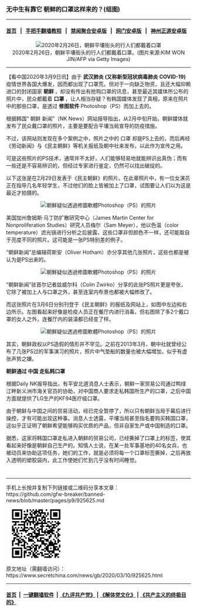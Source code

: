 ### 无中生有靠它 朝鲜的口罩这样来的？(组图)
------------------------

#### [首页](https://github.com/gfw-breaker/banned-news/blob/master/README.md) &nbsp;&nbsp;|&nbsp;&nbsp; [手把手翻墙教程](https://github.com/gfw-breaker/guides/wiki) &nbsp;&nbsp;|&nbsp;&nbsp; [禁闻聚合安卓版](https://github.com/gfw-breaker/bn-android) &nbsp;&nbsp;|&nbsp;&nbsp; [网门安卓版](https://github.com/oGate2/oGate) &nbsp;&nbsp;|&nbsp;&nbsp; [神州正道安卓版](https://github.com/SzzdOgate/update) 



<div class="article_right" style="fone-color:#000">
 <p style="text-align:center">
  <img alt="2020年2月26日，朝鲜平壤街头的行人们都戴着口罩" src="//img3.secretchina.com/pic/2020/3-1/p2638292a460450985-ss.jpg" style="height:337px; width:600px"/>
  <br>
   2020年2月26日，朝鲜平壤街头的行人们都戴着口罩。(图片来源:KIM WON JIN/AFP via Getty Images)
   <span id="hideid" name="hideid" style="color:red;display:none;">
    <span href="https://www.secretchina.com">
    </span>
   </span>
  </br>
 </p>
 <div id="txt-mid1-t21-2017">
  

---


  </div>
 </div>
 <p>
  【看中国2020年3月9日讯】由于
  <strong>
   <span href="https://www.secretchina.com/news/gb/tag/武汉肺炎" target="_blank">
    武汉肺炎
   </span>
   (又称新型冠状病毒肺炎 COVID-19)
  </strong>
  疫情世界各国大爆发，因而都出现了口罩荒。但对于一向缺乏物资，且还大幅仰赖进口的封闭国家
  <strong>
   朝鲜
  </strong>
  ，却没有传出有抢购口罩的讯息，甚至最近其媒体所公布的照片中，民众都戴着
  <strong>
   口罩
  </strong>
  ，让人相当存疑？有韩国媒体发现了真相，原来在照片中的那些口罩，是透过
  <strong>
   修图软件
  </strong>
  Photoshop（PS）而加上去的。
  <span id="hideid" name="hideid" style="color:red;display:none;">
   <span href="https://www.secretchina.com">
   </span>
  </span>
 </p>
 <p>
  根据韩国“
  <span href="https://www.secretchina.com/news/gb/tag/朝鲜" target="_blank">
   朝鲜
  </span>
  新闻”（NK News）网站报导指出，从2月中旬开始，朝鲜媒体就发布了民众戴口罩的照片，主要是要配合平壤当局宣导的防疫措施。
 </p>
 <p>
  不过，该网站则发现在多个案例之中，照片之中的
  <span href="https://www.secretchina.com/news/gb/tag/口罩" target="_blank">
   口罩
  </span>
  却是PS上去的，而后再经《劳动新闻》与《民主朝鲜》等机关报纸及朝中社来发布，以此作为宣传之用。
 </p>
 <p>
  可是这些照片的PS技术，通常并不太好，人们能够轻易地就能辨识出真伪；而有一些还是不容易辨识的，但经过专家进行鉴定，仍然可以找出破绽的。
 </p>
 <p>
  以下这张是在2月29日发表于《民主朝鲜》的照片。在此章照片中，有一位女演员正在指导几名年轻学生，不过他们的脸上皆被加上了口罩，试图要让人们以为这是最近才拍摄的。
 </p>
 <p style="text-align:center">
  <img alt="朝鮮疑似透過修圖軟體Photoshop（PS）的照片" src="//img3.secretchina.com/pic/2020/3-9/p2643921a150569041-ss.jpg" style="height:478px; width:499px"/>
 </p>
 <p>
  美国加州詹姆斯‧马丁防扩散研究中心（James Martin Center for Nonproliferation Studies）研究人员梅尔（Sam Meyer），他以色温（color temperature）滤光镜进行分析之后披露，这些口罩非但颜色不一样，还可能取自于亮度不同的照片。这可能是一张PS特别差的例子。
 </p>
 <p>
  “朝鲜新闻”总编辑荷斯安（Oliver Hotham）亦分享其他几张照片，这些也都是被认为是PS出来的。
 </p>
 <p style="text-align:center">
  <img alt="朝鮮疑似透過修圖軟體Photoshop（PS）的照片" src="//img3.secretchina.com/pic/2020/3-9/p2643922a539492623-ss.jpg" style="height:432px; width:497px"/>
 </p>
 <p>
  “朝鲜新闻”驻首尔记者兹威尔科（Colin Zwirko）分享的此张PS照片更是夸张，它除了被加上人与口罩之外，甚至连室内布景也都被大幅修改了。
 </p>
 <p>
  而这张照片在3月6日分别刊登于《民主朝鲜》的报纸及网站上，如图中左边和右边所示。左图看起来好像是检疫人员正在餐厅内进行消毒，但右图除了多2个戴口罩的女人之外，连餐厅内的装潢都已经变了样。
 </p>
 <p style="text-align:center">
  <img alt="朝鮮疑似透過修圖軟體Photoshop（PS）的照片" src="//img3.secretchina.com/pic/2020/3-9/p2643923a906177994-ss.jpg" style="height:417px; width:498px"/>
 </p>
 <p>
  其实，朝鲜政权以PS造假的情形并不罕见。之前在2013年3月，朝中社就曾经公布了几张PS过的军事演习的照片，照片中气垫船的数量也被大幅增加，似乎有虚张声势之嫌。
 </p>
 <p>
  <strong>
   朝鲜通过
   <span href="https://www.secretchina.com" target="_blank">
    中国
   </span>
   走私韩口罩
  </strong>
 </p>
 <p>
  根据Daily NK报导指出，有平安北道消息人士表示，朝鲜一家贸易公司通过鸭绿江畔新义洲市海关官员的协助，对中国商人要求走私韩国所生产的口罩，之后中国方面就提供了LG生产的KF94医疗级口罩。
 </p>
 <p>
  由于朝鲜与中国之间的贸易活动，经已完全暂停了，所以只有朝鲜当局于幕后进行操控，才有可能出现这种事。消息人士透露，平壤当局甚至指名要购买韩国口罩，这似乎正证明了朝鲜希望能够购买优质的产品，但非自家生产或中国制造的口罩。
 </p>
 <p>
  据悉，这家将韩国口罩走私进入朝鲜的贸易公司，已经撕掉了口罩上的标签，使其看起来好像是朝鲜自己生产的。知情人士说，在某一处军事基地的40名女兵，也被动员来协助这项任务，她们的工作，就是必须将每一个口罩标签撕掉，之后再放入透明的塑胶袋内，此工作使她们忙到几乎没有时间睡觉。
  <center>
   <div>
    <div id="txt-mid2-t22-2017" style="display: block;  max-height: 351px;  overflow: hidden;">
     <div id="SC-21xxx">
     </div>
     <ins class="adsbygoogle" data-ad-client="ca-pub-1276641434651360" data-ad-format="auto" data-ad-slot="4301710469" data-full-width-responsive="true" style="display:block">
     </ins>
    </div>
   </div>
  </center>
  <div style="padding-top:12px;">
  </div>
 </p>
</div>

<hr/>
手机上长按并复制下列链接或二维码分享本文章：<br/>
https://github.com/gfw-breaker/banned-news/blob/master/pages/p9/925625.md <br/>
<a href='https://github.com/gfw-breaker/banned-news/blob/master/pages/p9/925625.md'><img src='https://github.com/gfw-breaker/banned-news/blob/master/pages/p9/925625.md.png'/></a> <br/>
原文地址（需翻墙访问）：https://www.secretchina.com/news/gb/2020/03/10/925625.html


------------------------
#### [首页](https://github.com/gfw-breaker/banned-news/blob/master/README.md) &nbsp;|&nbsp; [一键翻墙软件](https://github.com/gfw-breaker/nogfw/blob/master/README.md) &nbsp;| [《九评共产党》](https://github.com/gfw-breaker/9ping.md/blob/master/README.md#九评之一评共产党是什么) | [《解体党文化》](https://github.com/gfw-breaker/jtdwh.md/blob/master/README.md) | [《共产主义的终极目的》](https://github.com/gfw-breaker/gczydzjmd.md/blob/master/README.md)


<img src='http://gfw-breaker.win/banned-news/pages/p9/925625.md' width='0px' height='0px'/>